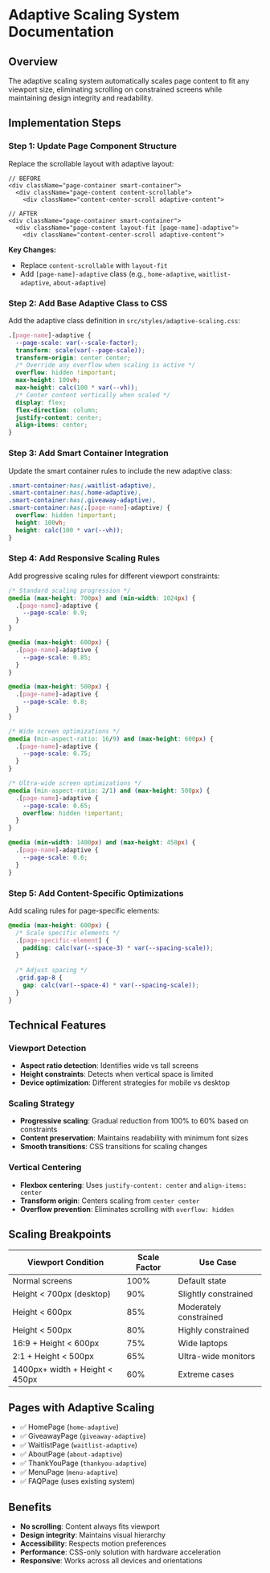 # Adaptive Scaling System Documentation

## Overview
The adaptive scaling system automatically scales page content to fit any viewport size, eliminating scrolling on constrained screens while maintaining design integrity and readability.

## Implementation Steps

### Step 1: Update Page Component Structure
Replace the scrollable layout with adaptive layout:

```tsx
// BEFORE
<div className="page-container smart-container">
  <div className="page-content content-scrollable">
    <div className="content-center-scroll adaptive-content">

// AFTER  
<div className="page-container smart-container">
  <div className="page-content layout-fit [page-name]-adaptive">
    <div className="content-center-scroll adaptive-content">
```

**Key Changes:**
- Replace `content-scrollable` with `layout-fit`
- Add `[page-name]-adaptive` class (e.g., `home-adaptive`, `waitlist-adaptive`, `about-adaptive`)

### Step 2: Add Base Adaptive Class to CSS
Add the adaptive class definition in `src/styles/adaptive-scaling.css`:

```css
.[page-name]-adaptive {
  --page-scale: var(--scale-factor);
  transform: scale(var(--page-scale));
  transform-origin: center center;
  /* Override any overflow when scaling is active */
  overflow: hidden !important;
  max-height: 100vh;
  max-height: calc(100 * var(--vh));
  /* Center content vertically when scaled */
  display: flex;
  flex-direction: column;
  justify-content: center;
  align-items: center;
}
```

### Step 3: Add Smart Container Integration
Update the smart container rules to include the new adaptive class:

```css
.smart-container:has(.waitlist-adaptive),
.smart-container:has(.home-adaptive),
.smart-container:has(.giveaway-adaptive),
.smart-container:has(.[page-name]-adaptive) {
  overflow: hidden !important;
  height: 100vh;
  height: calc(100 * var(--vh));
}
```

### Step 4: Add Responsive Scaling Rules
Add progressive scaling rules for different viewport constraints:

```css
/* Standard scaling progression */
@media (max-height: 700px) and (min-width: 1024px) {
  .[page-name]-adaptive {
    --page-scale: 0.9;
  }
}

@media (max-height: 600px) {
  .[page-name]-adaptive {
    --page-scale: 0.85;
  }
}

@media (max-height: 500px) {
  .[page-name]-adaptive {
    --page-scale: 0.8;
  }
}

/* Wide screen optimizations */
@media (min-aspect-ratio: 16/9) and (max-height: 600px) {
  .[page-name]-adaptive {
    --page-scale: 0.75;
  }
}

/* Ultra-wide screen optimizations */
@media (min-aspect-ratio: 2/1) and (max-height: 500px) {
  .[page-name]-adaptive {
    --page-scale: 0.65;
    overflow: hidden !important;
  }
}

@media (min-width: 1400px) and (max-height: 450px) {
  .[page-name]-adaptive {
    --page-scale: 0.6;
  }
}
```

### Step 5: Add Content-Specific Optimizations
Add scaling rules for page-specific elements:

```css
@media (max-height: 600px) {
  /* Scale specific elements */
  .[page-specific-element] {
    padding: calc(var(--space-3) * var(--spacing-scale));
  }
  
  /* Adjust spacing */
  .grid.gap-8 {
    gap: calc(var(--space-4) * var(--spacing-scale));
  }
}
```

## Technical Features

### Viewport Detection
- **Aspect ratio detection**: Identifies wide vs tall screens
- **Height constraints**: Detects when vertical space is limited
- **Device optimization**: Different strategies for mobile vs desktop

### Scaling Strategy
- **Progressive scaling**: Gradual reduction from 100% to 60% based on constraints
- **Content preservation**: Maintains readability with minimum font sizes
- **Smooth transitions**: CSS transitions for scaling changes

### Vertical Centering
- **Flexbox centering**: Uses `justify-content: center` and `align-items: center`
- **Transform origin**: Centers scaling from `center center`
- **Overflow prevention**: Eliminates scrolling with `overflow: hidden`

## Scaling Breakpoints

| Viewport Condition | Scale Factor | Use Case |
|-------------------|--------------|----------|
| Normal screens | 100% | Default state |
| Height < 700px (desktop) | 90% | Slightly constrained |
| Height < 600px | 85% | Moderately constrained |
| Height < 500px | 80% | Highly constrained |
| 16:9 + Height < 600px | 75% | Wide laptops |
| 2:1 + Height < 500px | 65% | Ultra-wide monitors |
| 1400px+ width + Height < 450px | 60% | Extreme cases |

## Pages with Adaptive Scaling
- ✅ HomePage (`home-adaptive`)
- ✅ GiveawayPage (`giveaway-adaptive`)
- ✅ WaitlistPage (`waitlist-adaptive`)
- ✅ AboutPage (`about-adaptive`)
- ✅ ThankYouPage (`thankyou-adaptive`)
- ✅ MenuPage (`menu-adaptive`)
- ✅ FAQPage (uses existing system)

## Benefits
- **No scrolling**: Content always fits viewport
- **Design integrity**: Maintains visual hierarchy
- **Accessibility**: Respects motion preferences
- **Performance**: CSS-only solution with hardware acceleration
- **Responsive**: Works across all devices and orientations